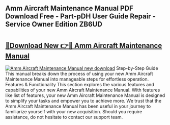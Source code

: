 ## Amm Aircraft Maintenance Manual PDF Download Free - Part-pDH User Guide Repair - Service Owner Edition ZB6UD

# <h2><a href="http://bc48140.oget.top/?id=Amm+Aircraft+Maintenance+Manual">🔗Download New 👉🔴 Amm Aircraft Maintenance Manual</a></h2>

[![Amm Aircraft Maintenance Manual new download](https://i.imgur.com/5g1atiW.png)](http://bc48140.oget.top/?id=Amm+Aircraft+Maintenance+Manual)
Step-by-Step Guide This manual breaks down the process of using your new Amm Aircraft Maintenance Manual into manageable steps for effortless operation. Features & Functionality This section explores the various features and capabilities of your new Amm Aircraft Maintenance Manual. With features like list of features, your new Amm Aircraft Maintenance Manual is designed to simplify your tasks and empower you to achieve more. We trust that the Amm Aircraft Maintenance Manual has been useful in your journey to familiarize yourself with your new acquisition. Should you require assistance, do not hesitate to contact our support team.
